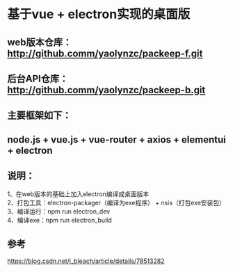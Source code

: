 # 基于vue + electron实现的桌面版
## web版本仓库：http://github.comm/yaolynzc/packeep-f.git
## 后台API仓库：http://github.comm/yaolynzc/packeep-b.git
## 主要框架如下：
## node.js + vue.js + vue-router + axios + elementui + electron
## 说明：  
1、在web版本的基础上加入electron编译成桌面版本  
2、打包工具：electron-packager（编译为exe程序） + nsis（打包exe安装包）  
3、编译运行：npm run electron_dev  
4、编译exe：npm run electron_build  
## 参考
https://blog.csdn.net/j_bleach/article/details/78513282  


